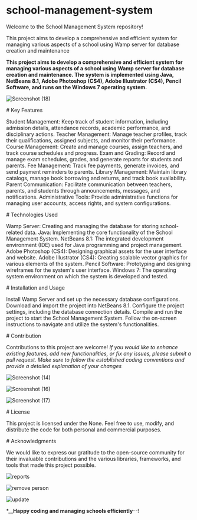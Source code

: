 ﻿# school-management-system
 
 Welcome to the School Management System repository! 

This project aims to develop a comprehensive and efficient system for managing various aspects of a school using Wamp server for database creation and maintenance

**This project aims to develop a comprehensive and efficient system for managing various aspects of a school using Wamp server for database creation and maintenance. The system is implemented using Java, NetBeans 8.1, Adobe Photoshop (CS4), Adobe Illustrator (CS4), Pencil Software, and runs on the Windows 7 operating system.**


![Screenshot (18)](https://github.com/Keshala09/school-management-system/assets/105196447/44954702-6901-42e8-803f-69b73420b674)


﻿# Key Features
   
Student Management: Keep track of student information, including admission details, attendance records, academic performance, and disciplinary actions.
Teacher Management: Manage teacher profiles, track their qualifications, assigned subjects, and monitor their performance.
Course Management: Create and manage courses, assign teachers, and track course schedules and progress.
Exam and Grading: Record and manage exam schedules, grades, and generate reports for students and parents.
Fee Management: Track fee payments, generate invoices, and send payment reminders to parents.
Library Management: Maintain library catalogs, manage book borrowing and returns, and track book availability.
Parent Communication: Facilitate communication between teachers, parents, and students through announcements, messages, and notifications.
Administrative Tools: Provide administrative functions for managing user accounts, access rights, and system configurations.

﻿# Technologies Used

Wamp Server: Creating and managing the database for storing school-related data.
Java: Implementing the core functionality of the School Management System.
NetBeans 8.1: The integrated development environment (IDE) used for Java programming and project management.
Adobe Photoshop (CS4): Designing graphical assets for the user interface and website.
Adobe Illustrator (CS4): Creating scalable vector graphics for various elements of the system.
Pencil Software: Prototyping and designing wireframes for the system's user interface.
Windows 7: The operating system environment on which the system is developed and tested.
   
﻿# Installation and Usage

Install Wamp Server and set up the necessary database configurations.
Download and import the project into NetBeans 8.1.
Configure the project settings, including the database connection details.
Compile and run the project to start the School Management System.
Follow the on-screen instructions to navigate and utilize the system's functionalities.
 
﻿# Contribution

Contributions to this project are welcome! 
_If you would like to enhance existing features, add new functionalities, or fix any issues, please submit a pull request. Make sure to follow the established coding conventions and provide a detailed explanation of your changes_


![Screenshot (14)](https://github.com/Keshala09/school-management-system/assets/105196447/abd903fb-770b-451d-84b4-2f0491757b84)

![Screenshot (16)](https://github.com/Keshala09/school-management-system/assets/105196447/cbb2c565-bfe6-42d8-be4a-93105ea0d2a4)

![Screenshot (17)](https://github.com/Keshala09/school-management-system/assets/105196447/a02bd3bf-365e-4fb2-8fe0-9acb78907a65)


﻿# License

This project is licensed under the None. Feel free to use, modify, and distribute the code for both personal and commercial purposes.

﻿# Acknowledgments

We would like to express our gratitude to the open-source community for their invaluable contributions and the various libraries, frameworks, and tools that made this project possible.

![reports](https://github.com/Kesh17/School_Management_System/assets/105196447/7acb2455-3898-45c2-866d-c50cb5138e3f)

![remove person](https://github.com/Kesh17/School_Management_System/assets/105196447/5e593672-c428-49f4-9583-f78a205b17d4)

![update](https://github.com/Kesh17/School_Management_System/assets/105196447/ef15c0c6-4cd6-4e72-801f-51556b584c3b)


*____________Happy coding and managing schools efficiently__________--!

 

